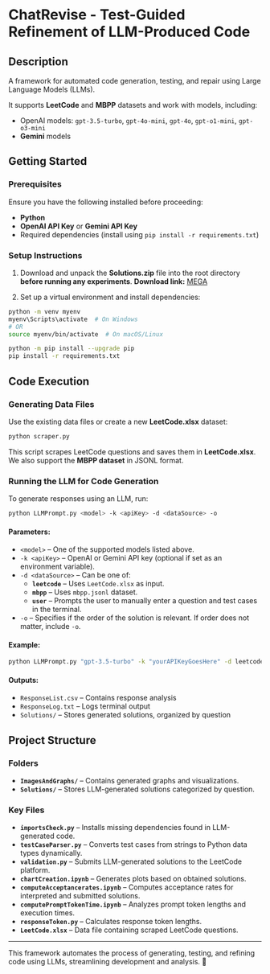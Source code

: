 # ChatRevise - Test-Guided Refinement of LLM-Produced Code

## Description
A framework for automated code generation, testing, and repair using Large Language Models (LLMs).

It supports **LeetCode** and **MBPP** datasets and work with models, including:
- OpenAI models: `gpt-3.5-turbo`, `gpt-4o-mini`, `gpt-4o`, `gpt-o1-mini`, `gpt-o3-mini`
- **Gemini** models

## Getting Started
### Prerequisites
Ensure you have the following installed before proceeding:
- **Python**
- **OpenAI API Key** or **Gemini API Key**
- Required dependencies (install using `pip install -r requirements.txt`)

### Setup Instructions
1. Download and unpack the **Solutions.zip** file into the root directory **before running any experiments**.
   **Download link:** [MEGA](https://mega.nz/file/goAh3ZDA#AZvSXAC0CFHG2wmDQ5eTiiTQc7Y3ZyWSqyEpwdKCTjg)

2. Set up a virtual environment and install dependencies:
```bash
python -m venv myenv
myenv\Scripts\activate  # On Windows
# OR
source myenv/bin/activate  # On macOS/Linux

python -m pip install --upgrade pip
pip install -r requirements.txt
```

## Code Execution
### Generating Data Files
Use the existing data files or create a new **LeetCode.xlsx** dataset:
```bash
python scraper.py
```
This script scrapes LeetCode questions and saves them in **LeetCode.xlsx**.
We also support the **MBPP dataset** in JSONL format.

### Running the LLM for Code Generation
To generate responses using an LLM, run:
```bash
python LLMPrompt.py <model> -k <apiKey> -d <dataSource> -o
```
#### Parameters:
- `<model>` – One of the supported models listed above.
- `-k <apiKey>` – OpenAI or Gemini API key (optional if set as an environment variable).
- `-d <dataSource>` – Can be one of:
  - **`leetcode`** – Uses `LeetCode.xlsx` as input.
  - **`mbpp`** – Uses `mbpp.jsonl` dataset.
  - **`user`** – Prompts the user to manually enter a question and test cases in the terminal.
- `-o` – Specifies if the order of the solution is relevant. If order does not matter, include `-o`.

#### Example:
```bash
python LLMPrompt.py "gpt-3.5-turbo" -k "yourAPIKeyGoesHere" -d leetcode -o
```
#### Outputs:
- `ResponseList.csv` – Contains response analysis
- `ResponseLog.txt` – Logs terminal output
- `Solutions/` – Stores generated solutions, organized by question

## Project Structure
### Folders
- **`ImagesAndGraphs/`** – Contains generated graphs and visualizations.
- **`Solutions/`** – Stores LLM-generated solutions categorized by question.

### Key Files
- **`importsCheck.py`** – Installs missing dependencies found in LLM-generated code.
- **`testCaseParser.py`** – Converts test cases from strings to Python data types dynamically.
- **`validation.py`** – Submits LLM-generated solutions to the LeetCode platform.
- **`chartCreation.ipynb`** – Generates plots based on obtained solutions.
- **`computeAcceptancerates.ipynb`** – Computes acceptance rates for interpreted and submitted solutions.
- **`computePromptTokenTime.ipynb`** – Analyzes prompt token lengths and execution times.
- **`responseToken.py`** – Calculates response token lengths.
- **`LeetCode.xlsx`** – Data file containing scraped LeetCode questions.

---

This framework automates the process of generating, testing, and refining code using LLMs, streamlining development and analysis. 🚀


